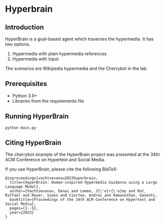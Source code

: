 # Hyperbrain

## Introduction
HyperBrain is a goal-based agent which traverses the hypermedia. It has two options.
1. Hypermedia with plain hypermedia references
2. Hypermedia with input

The scenarios are Wikipedia hypermedia and the Cherrybot in the lab.

## Prerequisites

* Python 3.9+
* Libraries from the requirements file

## Running HyperBrain

```shell
python main.py
```

## Citing HyperBrain

The cherrybot example of the HyperBrain project was presented at the 34th ACM Conference on Hypertext and Social Media.

If you use HyperBrain, please cite the following BibTeX:

```text
@inproceedings{vachtsevanou2023hyperbrain,
  title={HyperBrain: Human-inspired Hypermedia Guidance using a Large Language Model},
  author={Vachtsevanou, Danai and Lemee, J{\'e}r{\'e}my and Rot, Raffael and Mayer, Simon and Ciortea, Andrei and Ramanathan, Ganesh},
  booktitle={Proceedings of the 34th ACM Conference on Hypertext and Social Media},
  pages={1--5},
  year={2023}
}
```
